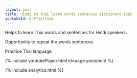 ```yaml
---
layout: post
title: Hindi to Thai learn words sentences dictionary 1065 
youtubeId: G-TYjaflSxo
---
```

 
 
Helps to learn Thai words and sentences for Hindi speakers.

Opportunitiy to repeat the words sentences. 

Practice Thai language. 
 
{% include youtubePlayer.html id=page.youtubeId %}
 
 
{% include analytics.html %}